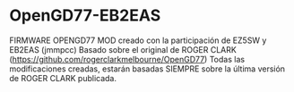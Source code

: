 # OpenGD77-EB2EAS
 FIRMWARE OPENGD77
MOD creado con la participación de EZ5SW y EB2EAS (jmmpcc)
Basado sobre el original de ROGER CLARK (https://github.com/rogerclarkmelbourne/OpenGD77)
Todas las modificaciones creadas, estarán basadas SIEMPRE sobre la última versión de ROGER CLARK publicada.
